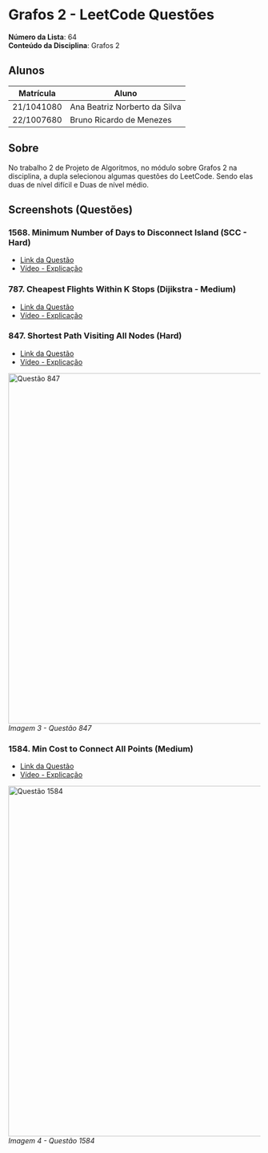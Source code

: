 # Grafos 2 - LeetCode Questões

**Número da Lista**: 64<br>
**Conteúdo da Disciplina**: Grafos 2<br>

## Alunos
|Matrícula | Aluno |
| -- | -- |
| 21/1041080  |  Ana Beatriz Norberto da Silva |
| 22/1007680  |  Bruno Ricardo de Menezes      |

## Sobre 
No trabalho 2 de Projeto de Algoritmos, no módulo sobre Grafos 2 na disciplina, a dupla selecionou algumas questões do LeetCode. Sendo elas duas de nível difícil e Duas de nível médio.

## Screenshots (Questões)

### 1568. Minimum Number of Days to Disconnect Island (SCC - Hard)

- [Link da Questão](https://leetcode.com/problems/minimum-number-of-days-to-disconnect-island?envType=problem-list-v2&envId=strongly-connected-component)
- [Vídeo - Explicação]()
  
### 787. Cheapest Flights Within K Stops (Dijikstra - Medium)

- [Link da Questão](https://leetcode.com/problems/cheapest-flights-within-k-stops/description/?envType=problem-list-v2&envId=53js48ke)
- [Vídeo - Explicação]()
  
### 847. Shortest Path Visiting All Nodes (Hard)

- [Link da Questão](https://leetcode.com/problems/shortest-path-visiting-all-nodes/description/)
- [Vídeo - Explicação](https://youtu.be/yxtkWCKd1u0)

<div align="left">
  <img src="https://github.com/user-attachments/assets/3b0deaec-6c39-47e0-989d-559d7919c547" width="700" alt="Questão 847">
  <br>
  <em>Imagem 3 - Questão 847</em>
</div>

### 1584. Min Cost to Connect All Points (Medium)
- [Link da Questão](https://leetcode.com/problems/min-cost-to-connect-all-points/description/)
- [Vídeo - Explicação](https://youtu.be/lQUUZ7QHbMM)

<div align="left">
  <img src="https://github.com/user-attachments/assets/8311ae90-8e21-462b-a652-0d63d904fb5d" width="700" alt="Questão 1584">
  <br>
  <em>Imagem 4 - Questão 1584</em>
</div>


